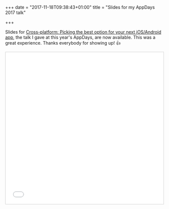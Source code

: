 +++
date = "2017-11-18T09:38:43+01:00"
title = "Slides for my AppDays 2017 talk"

+++

Slides for [Cross-platform: Picking the best option for your next iOS/Android app](//www.slideshare.net/PatrickNollet1/crossplatform-picking-the-best-option-for-your-next-iosandroid-app), the talk I gave at this year's AppDays, are now available. This was a great experience. Thanks everybody for showing up! 👍

<iframe src="//www.slideshare.net/slideshow/embed_code/key/IXG4EiRBR4ARsT" width="595" height="485" frameborder="0" marginwidth="0" marginheight="0" scrolling="no" style="border:1px solid #CCC; border-width:1px; margin-bottom:5px; max-width: 100%;" allowfullscreen> </iframe> <div style="margin-bottom:5px">